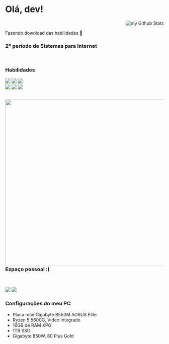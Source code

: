 <h1>Olá, dev!</h1>

<img align="right" src="https://github-readme-stats.vercel.app/api?username=Evelin-Silva&include_all_commits=true&count_private=true&show_icons=true&line_height=20&title_color=2B5BBD&icon_color=1124BB&text_color=A1A1A1&bg_color=0,000000,130F40" alt="my Github Stats"/>

<br>

<p>Fazendo download das habilidades 🎯</p>


<h3>2º periodo de Sistemas para Internet</h3>

<br>
  
<h3>Habilidades</h3>
  <p style="display: inline_block">
    <img src="https://img.shields.io/badge/HTML5-E34F26?style=for-the-badge&logo=html5&logoColor=white">
    <img src="https://img.shields.io/badge/CSS3-1572B6?style=for-the-badge&logo=css3&logoColor=white">
    <img src="https://img.shields.io/badge/SASS-cc6699?style=for-the-badge&logo=sass&logoColor=white">
    <br>
    <img src="https://img.shields.io/badge/GIT-E44C30?style=for-the-badge&logo=git&logoColor=white">
    <img src="https://img.shields.io/badge/ZABBIX-E44C30?style=for-the-badge&logo=zabbix&logoColor=white">
    <img src="https://img.shields.io/badge/Grafana-FF6400?style=for-the-badge&logo=grafana&logoColor=white">
  </p>

##

<img align="right" width="530px" src="https://i.pinimg.com/originals/7d/07/a2/7d07a255678962d30d8717dcf5dbd266.gif">
<h3>Espaço pessoal :)</h3>

<br>

<p style="display: inline_block">
  <a align="left" href="https://www.instagram.com/ev_amancio?igsh=bzd3a2Q5OTZnd3Nl"><img src="https://img.shields.io/badge/-Instagram-%23E4405F?style=for-the-badge&logo=instagram&logoColor=white"></a>
  <a align="left" href="https://www.linkedin.com/in/evelin-amancio-da-silva-477b9622a/" target="_blank"><img src="https://img.shields.io/badge/-LinkedIn-%230077B5?style=for-the-badge&logo=linkedin&logoColor=white"></a>
</p>


<h3>Configurações do meu PC</h3>

- Placa mãe Gigabyte B550M AORUS Elite
- Ryzen 5 5600G, Vídeo integrado
- 16GB de RAM XPG
- 1TB SSD
- Gigabyte 850W, 80 Plus Gold
